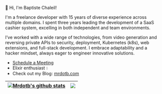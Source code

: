 👋 Hi, I'm Baptiste Chaleil!

I'm a freelance developer with 15 years of diverse experience across multiple domains. I spent three years leading the development of a SaaS cashier system, excelling in both independent and team environments.

I’ve worked with a wide range of technologies, from video generation and reversing private APIs to security, deployment, Kubernetes (k8s), web extensions, and full-stack development. I embrace adaptability and a hacker mindset, always eager to engineer innovative solutions.

- [Schedule a Meeting](https://calendar.app.google/gU96R4DD9NNKaw9u5)
- Elixir enthusiast 💧
- Check out my Blog: [mrdotb.com](https://mrdotb.com)

| <a href="https://mrdotb.com"><img align="center" src="https://github-readme-stats.vercel.app/api?username=mrdotb&show_icons=true&theme=monokai&hide_border=true" alt="Mrdotb's github stats" /></a> | <a href="https://mrdotb.com"><img align="center" src="https://github-readme-stats.vercel.app/api/top-langs/?username=mrdotb&theme=darcula&hide_border=true&exclude_repo=vim-tailwindcss,sitemap-tools,batcat,warped-runner&hide=php,mdx,html,css&compact=true" /> |
| ------------- | ------------- |
